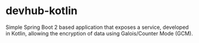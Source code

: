 # devhub-kotlin
Simple Spring Boot 2 based application that exposes a service, developed in Kotlin, allowing the encryption of data using Galois/Counter Mode (GCM).
